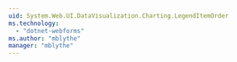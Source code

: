 ```yaml
---
uid: System.Web.UI.DataVisualization.Charting.LegendItemOrder
ms.technology: 
  - "dotnet-webforms"
ms.author: "mblythe"
manager: "mblythe"
---
```

